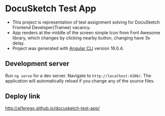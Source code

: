 # DocuSketch Test App

- This project is representation of test assignment solving for DocuSketch Frontend Developer(Trainee) vacancy.
- App renders at the middle of the screen simple Icon from Font Awesome library, which changes by clicking nearby button, changing have 3s delay.
- Project was generated with [Angular CLI](https://github.com/angular/angular-cli) version 16.0.4.

## Development server

Run `ng serve` for a dev server. Navigate to `http://localhost:4200/`. The application will automatically reload if you change any of the source files.

## Deploy link
http://al1erego.github.io/docusketch-test-app/
